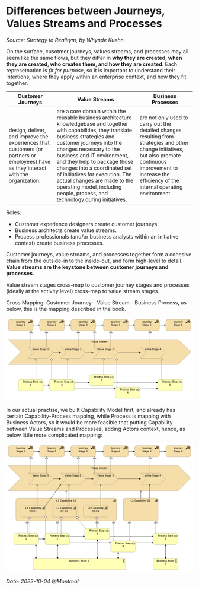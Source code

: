 # Differences between Journeys, Values Streams and Processes

_Source: Strategy to Realitym, by Whynde Kuehn_

On the surface, cusotmer journeys, values streams, and processes may all seem like the same flows, but they differ in **why they are created, when they are created, who creates them, and how they are created**. Each represetnation is _fit for purpose_, so it is important to understand their intertions, where they apply within an enterprise context, and how they fit together.

| Customer Journeys | Value Streams | Business Processes |
| --- | --- | --- |
| design, deliver, and improve the experiences that customers (or partners or employees) have as they interact with the organization. | are a core domain within the reusable business architecture knowledgebase and together with capabilities, they translate business strategies and customer journeys into the changes necessary to the business and IT environment, and they help to package those changes into a coordinated set of initiatives for execution. The actual changes are made to the operating model, including people, process, and technology during initiatives. | are not only used to carry out the detailed changes resulting from strategies and other change initiatives, but also promote continuous improvement to increase the efficiency of the internal operating environment. |

Roles:

- Customer experience designers create customer journeys.
- Business architects create value streams.
- Process professionals (and/or business analysts within an initiative context) create business processes.

Customer journeys, value streams, and processes together form a cohesive chain from the outside-in to the inside-out, and form high-level to detail. **Value streams are the keystone between customer journeys and processes**.

Value stream stages cross-map to customer journey stages and processes (ideally at the activity level) cross-map to value stream stages.

Cross Mapping: Customer Journey - Value Stream - Business Process, as below, this is the mapping described in the book.

![CJ-VS-BP](Journey-ValueStream-Process.png)

In our actual practise, we built Capability Model first, and already has certain Capability-Process mapping, while Process is mapping with Business Actors, so it would be more feasible that putting Capability between Value Streams and Processes, adding Actors context, hence, as below little more complicated mapping:

![CJ-VS-C-BP-BA](Journey-ValueStream-Capability-Process.png)

_Date: 2022-10-04 @Montreal_